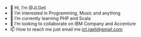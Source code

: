 - 👋 Hi, I’m @JLGeli
- 👀 I’m interested in Programming, Music and anything
- 🌱 I’m currently learning PHP and Scala
- 💞️ I’m looking to collaborate on IBM Company and Accenture
- 📫 How to reach me just email me ict.jgeli@gmail.com

<!---
JLGeli/JLGeli is a ✨ special ✨ repository because its `README.md` (this file) appears on your GitHub profile.
You can click the Preview link to take a look at your changes.
--->
